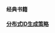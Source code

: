 #### 经典书籍
#### [分布式ID生成策略](https://github.com/wangchengithub/ArtisanDeveloper/blob/master/%E5%88%86%E5%B8%83%E5%BC%8FID.md)
